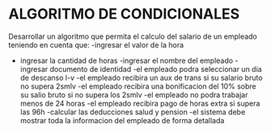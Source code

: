 # ALGORITMO DE CONDICIONALES

Desarrollar un algoritmo que permita el calculo del salario  de un empleado teniendo en cuenta que:
-ingresar el valor de la hora
- ingresar la cantidad de horas
-ingresar el nombre del empleado
-ingresar documento de identidad
-el empleado podra seleccionar un dia de descanso l-v
-el empleado recibira un aux de trans si su salario bruto no supera 2smlv
-el empleado recibira una bonificacion del 10% sobre su salio bruto si no supera los 2smlv
-el empleado no podra trabajar menos de 24 horas
-el empleado recibira pago de horas extra si supera las 96h
-calcular las deducciones salud y pension
-el sistema debe mostrar toda la informacion del empleado de forma detallada
